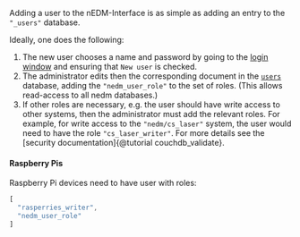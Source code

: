Adding a user to the nEDM-Interface is as simple as adding an entry to the
`"_users"` database.

Ideally, one does the following:

1.  The new user chooses a name and password by going to the [login
window](http://db.nedm1) and ensuring that `New user` is checked.
2.  The administrator edits then the corresponding document in the
[`users`](http://raid.nedm1/_utils/database.html?_users) database, adding the
`"nedm_user_role"` to the set of roles.  (This allows read-access to all nedm
databases.)
3.  If other roles are necessary, e.g. the user should have write access to
other systems, then the administrator must add the relevant roles.  For
example, for write access to the `"nedm/cs_laser"` system, the user would need
to have the role `"cs_laser_writer"`.  For more details see the
[security documentation]{@tutorial couchdb_validate}.

#### Raspberry Pis

Raspberry Pi devices need to have user with roles:

```javascript
[
  "rasperries_writer",
  "nedm_user_role"
]
```

